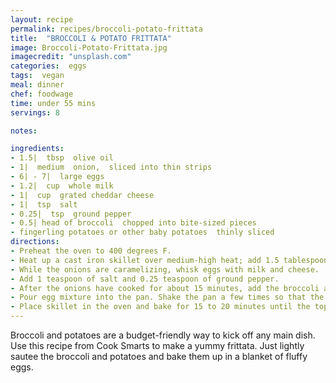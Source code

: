 ```yaml
---
layout: recipe
permalink: recipes/broccoli-potato-frittata
title:  "BROCCOLI & POTATO FRITTATA"
image: Broccoli-Potato-Frittata.jpg
imagecredit: "unsplash.com"
categories:  eggs
tags:  vegan
meal: dinner
chef: foodwage
time: under 55 mins
servings: 8

notes:

ingredients:
- 1.5|  tbsp  olive oil
- 1|  medium  onion,  sliced into thin strips
- 6| - 7|  large eggs
- 1.2|  cup  whole milk
- 1|  cup  grated cheddar cheese
- 1|  tsp  salt
- 0.25|  tsp  ground pepper
- 0.5| head of broccoli  chopped into bite-sized pieces
- fingerling potatoes or other baby potatoes  thinly sliced
directions:
- Preheat the oven to 400 degrees F.  
- Heat up a cast iron skillet over medium-high heat; add 1.5 tablespoons of olive oil. Wait until the oil has warmed up (you can tell by tipping the pan back and forth – once you see striations or the oil start to disperse, it’s ready) and add the onions. Add a dash of salt, and toss with tongs or a wooden spoon until the onions are coated in oil. Toss every few minutes but let them slowly brown in the pan over the next 15 minutes.
- While the onions are caramelizing, whisk eggs with milk and cheese. 
- Add 1 teaspoon of salt and 0.25 teaspoon of ground pepper. 
- After the onions have cooked for about 15 minutes, add the broccoli and potatoes; mix all ingredients together. Saute for about 3 more minutes. 
- Pour egg mixture into the pan. Shake the pan a few times so that the egg mixture settles into all the crevices between the broccoli, potatoes, and caramelized onions.
- Place skillet in the oven and bake for 15 to 20 minutes until the top is a golden brown. Let cool for about 5 to 10 minutes. Slice and serve.
---
```

Broccoli and potatoes are a budget-friendly way to kick off any main dish. Use this recipe from Cook Smarts to make a yummy frittata. Just lightly sautee the broccoli and potatoes and bake them up in a blanket of fluffy eggs.

